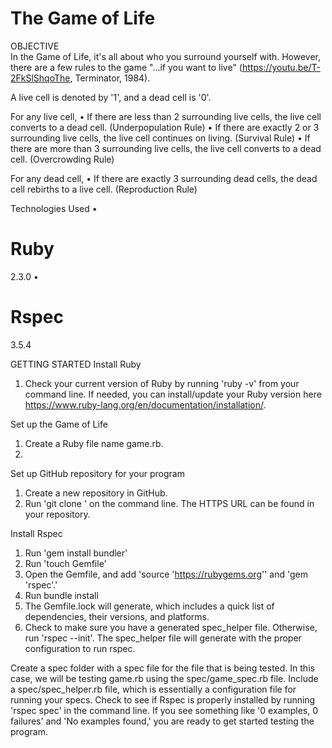 <h1>The Game of Life</h1>

OBJECTIVE</br>
In the Game of Life, it's all about who you surround yourself with. However, there are a few rules to the game "...if you want to live" (https://youtu.be/T-2FkSlShqoThe, Terminator, 1984).

A live cell is denoted by '1', and a dead cell is '0'.

For any live cell,
• If there are less than 2 surrounding live cells, the live cell converts to a dead cell. (Underpopulation Rule)
• If there are exactly 2 or 3 surrounding live cells, the live cell continues on living. (Survival Rule)
• If there are more than 3 surrounding live cells, the live cell converts to a dead cell. (Overcrowding Rule)

For any dead cell,
• If there are exactly 3 surrounding dead cells, the dead cell rebirths to a live cell. (Reproduction Rule)




Technologies Used
• <h1>Ruby</h1> 2.3.0
• <h1>Rspec</h1> 3.5.4


GETTING STARTED
Install Ruby
1. Check your current version of Ruby by running 'ruby -v' from your command line. If needed, you can install/update your Ruby version here https://www.ruby-lang.org/en/documentation/installation/.

Set up the Game of Life
1. Create a Ruby file name game.rb.
2.

Set up GitHub repository for your program
1. Create a new repository in GitHub.
2. Run 'git clone <insert your HTTPS URL>' on the command line. The HTTPS URL can be found in your repository.

Install Rspec
1. Run 'gem install bundler'
2. Run 'touch Gemfile'
3. Open the Gemfile, and add 'source 'https://rubygems.org'' and 'gem 'rspec'.'
4. Run bundle install
5. The Gemfile.lock will generate, which includes a quick list of dependencies, their versions, and platforms.
6. Check to make sure you have a generated spec_helper file. Otherwise, run 'rspec --init'. The spec_helper file will generate with the proper configuration to run rspec.

Create a spec folder with a spec file for the file that is being tested. In this case, we will be testing game.rb using the spec/game_spec.rb file. Include a spec/spec_helper.rb file, which is essentially a configuration file for running your specs. Check to see if Rspec is properly installed by running 'rspec spec' in the command line. If you see something like '0 examples, 0 failures' and 'No examples found,' you are ready to get started testing the program.
